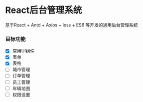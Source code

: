 # React后台管理系统
基于React + Antd + Axios + less + ES6 等开发的通用后台管理系统

### 目标功能 

- [x] 常用UI组件  
- [x] 表单
- [x] 表格  
- [ ] 城市管理 
- [ ] 订单管理
- [ ] 员工管理 
- [ ] 车辆地图 
- [ ] 权限设置 

